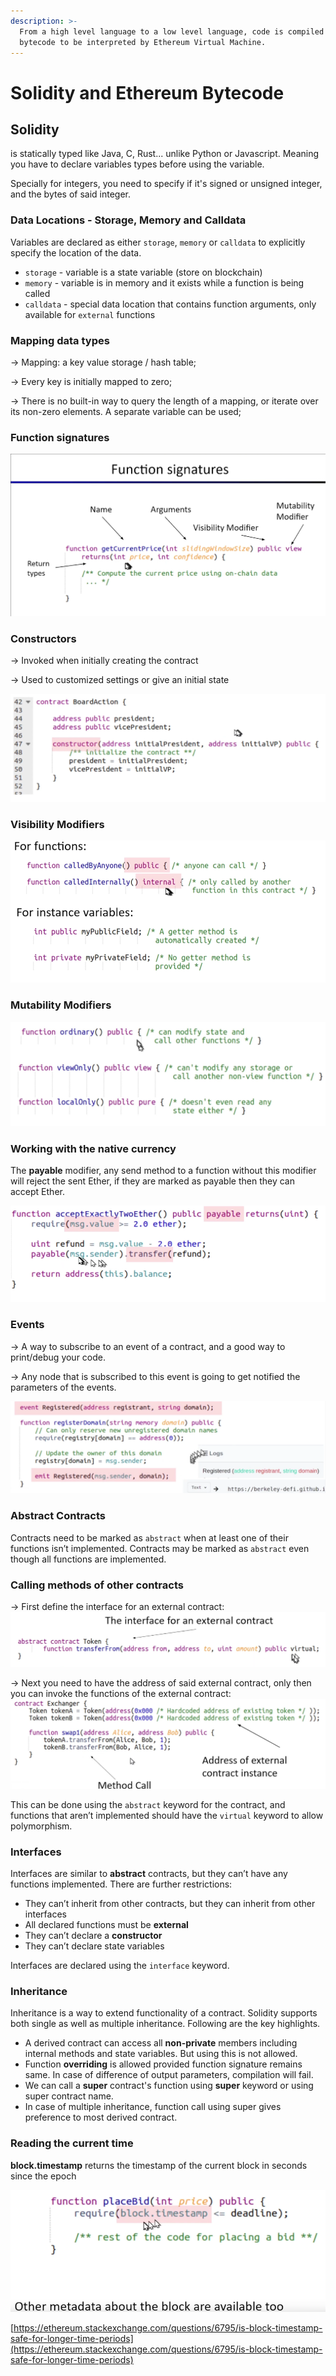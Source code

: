 ```yaml
---
description: >-
  From a high level language to a low level language, code is compiled to
  bytecode to be interpreted by Ethereum Virtual Machine.
---
```


# Solidity and Ethereum Bytecode

## Solidity

is statically typed like Java, C, Rust... unlike Python or Javascript. Meaning you have to declare variables types before using the variable.

Specially for integers, you need to specify if it's signed or unsigned integer, and the bytes of said integer.



### Data Locations - Storage, Memory and Calldata

Variables are declared as either `storage`, `memory` or `calldata` to explicitly specify the location of the data.

* `storage` - variable is a state variable (store on blockchain)
* `memory` - variable is in memory and it exists while a function is being called
* `calldata` - special data location that contains function arguments, only available for `external` functions

### Mapping data types

\-> Mapping: a key value storage / hash table;

\-> Every key is initially mapped to zero;

\-> There is no built-in way to query the length of a mapping, or iterate over its non-zero elements. A separate variable can be used;

### Function signatures

![](<../../.gitbook/assets/imagem (6) (1).png>)

### Constructors

\-> Invoked when initially creating the contract

\-> Used to customized settings or give an initial state

![](<../../.gitbook/assets/imagem (2).png>)

### Visibility Modifiers

![](<../../.gitbook/assets/imagem (5).png>)

### Mutability Modifiers

![](<../../.gitbook/assets/imagem (8).png>)

### Working with the native currency

The **payable** modifier, any send method to a function without this modifier will reject the sent Ether, if they are marked as payable then they can accept Ether.

![](<../../.gitbook/assets/imagem (3).png>)

### Events

\-> A way to subscribe to an event of a contract, and a good way to print/debug your code.

\-> Any node that is subscribed to this event is going to get notified the parameters of the events.

![](../../.gitbook/assets/imagem.png)

### Abstract Contracts <a href="#6c90" id="6c90"></a>

Contracts need to be marked as `abstract` when at least one of their functions isn’t implemented. Contracts may be marked as `abstract` even though all functions are implemented.

### Calling methods of other contracts

\-> First define the interface for an external contract: ![](<../../.gitbook/assets/imagem (7) (1).png>)

\-> Next you need to have the address of said external contract, only then you can invoke the functions of the external contract: ![](<../../.gitbook/assets/imagem (3) (1).png>)

This can be done using the `abstract` keyword for the contract, and functions that aren’t implemented should have the `virtual` keyword to allow polymorphism.

### Interfaces <a href="#8039" id="8039"></a>

Interfaces are similar to **abstract** contracts, but they can’t have any functions implemented. There are further restrictions:

* They can’t inherit from other contracts, but they can inherit from other interfaces
* All declared functions must be **external**
* They can’t declare a **constructor**
* They can’t declare state variables

Interfaces are declared using the `interface` keyword.

### Inheritance

Inheritance is a way to extend functionality of a contract. Solidity supports both single as well as multiple inheritance. Following are the key highlights.

* A derived contract can access all **non-private** members including internal methods and state variables. But using this is not allowed.
* Function **overriding** is allowed provided function signature remains same. In case of difference of output parameters, compilation will fail.
* We can call a **super** contract's function using **super** keyword or using super contract name.
* In case of multiple inheritance, function call using super gives preference to most derived contract.

### Reading the current time

**block.timestamp** returns the timestamp of the current block in seconds since the epoch

![](<../../.gitbook/assets/imagem (6).png>)

[https://ethereum.stackexchange.com/questions/6795/is-block-timestamp-safe-for-longer-time-periods](https://ethereum.stackexchange.com/questions/6795/is-block-timestamp-safe-for-longer-time-periods)

###

### &#x20;<a href="#8039" id="8039"></a>

